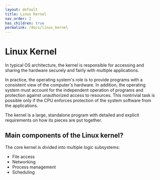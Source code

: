 ```yaml
---
layout: default
title: Linux Kernel
nav_order: 2
has_children: true
permalink: /docs/linux_kernel
---
```


# Linux Kernel

In typical OS architecture, the kernel is responsible for accessing and sharing the hardware securely and fairly with multiple applications.

<!-- IMAGE GOES HERE -->

In practice, the operating system's role is to provide programs with a consistent view of the computer's hardware. In addition, the operating system must account for the independent operation of programs and protection against unauthorized access to resources. This nontrivial task is possible only if the CPU enforces protection of the system software from the applications.

The kernel is a large, standalone program with detailed and explicit requirements on how its pieces are put together.

## Main components of the Linux kernel?

The core kernel is divided into multiple logic subsystems:

* File access
* Networking
* Process management
* Scheduling
